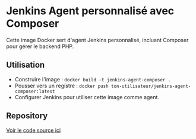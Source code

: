 # Jenkins Agent personnalisé avec Composer

Cette image Docker sert d'agent Jenkins personnalisé, incluant Composer pour gérer le backend PHP.

## Utilisation

- Construire l'image : `docker build -t jenkins-agent-composer .`
- Pousser vers un registre : `docker push ton-utilisateur/jenkins-agent-composer:latest`
- Configurer Jenkins pour utiliser cette image comme agent.

## Repository

[Voir le code source ici](https://github.com/Jswati4/MyBank.git)
